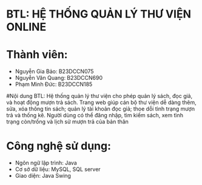 # BTL: HỆ THỐNG QUẢN LÝ THƯ VIỆN ONLINE

# Thành viên:
  + Nguyễn Gia Bảo: B23DCCN075
  + Nguyễn Văn Quang: B23DCCN690
  + Phạm Minh Đức: B23DCCN185
    
#Nội dung BTL: Hệ thống quản lý thư viện cho phép quản lý sách, đọc giả, và hoạt động mượn trả sách. Trang web giúp cán bộ thư viện dễ dàng thêm, sửa, xóa thông tin sách; quản lý tài khoản đọc giả; thoe dỗi tình trạng mượn trả và thống kê. Người dùng có thể đăng nhập, tìm kiếm sách, xem tình trạng còn/trống và lịch sử mượn trả của bản thân

# Công nghệ sử dụng: 
  + Ngôn ngữ lập trình: Java
  + Cơ sở dữ liệu: MySQL, SQL server
  + Giao diện: Java Swing
